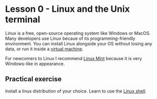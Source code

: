 # Lesson 0 - Linux and the Unix terminal
Linux is a free, open-source operating system like Windows or MacOS. Many developers use Linux becaue of its programming-friendly environment. You can install Linux alongside your OS without losing any data, or run it inside a [virtual machine](https://www.virtualbox.org/).

For newcomers to Linux I recommend [Linux Mint](https://www.linuxmint.com/) because it is very Windows-like in appearance.

## Practical exercise
Install a linux distribution of your choice. Learn to use the [Linux shell](http://linuxcommand.org/lc3_learning_the_shell.php).
